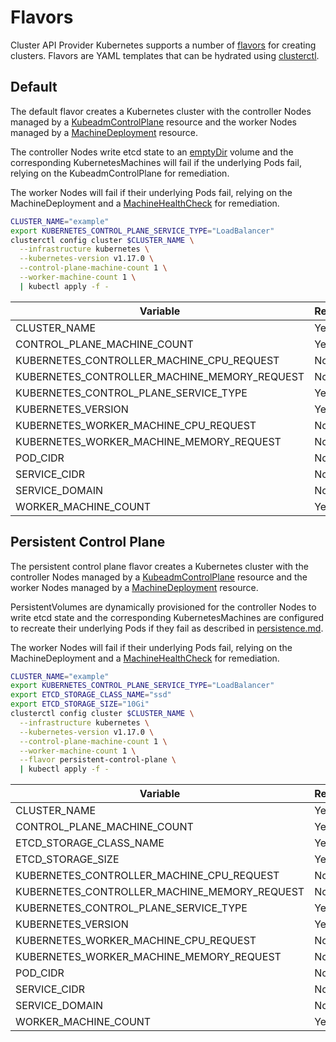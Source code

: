 # Flavors

Cluster API Provider Kubernetes supports a number of
[flavors](https://cluster-api.sigs.k8s.io/clusterctl/commands/config-cluster.html#flavors) for
creating clusters. Flavors are YAML templates that can be hydrated using
[clusterctl](https://cluster-api.sigs.k8s.io/clusterctl/commands/commands.html).

## Default

The default flavor creates a Kubernetes cluster with the controller Nodes managed by a
[KubeadmControlPlane](https://github.com/kubernetes-sigs/cluster-api/blob/master/docs/proposals/20191017-kubeadm-based-control-plane.md)
resource and the worker Nodes managed by a
[MachineDeployment](https://cluster-api.sigs.k8s.io/developer/architecture/controllers/machine-deployment.html)
resource.

The controller Nodes write etcd state to an
[emptyDir](https://kubernetes.io/docs/concepts/storage/volumes/#emptydir) volume and the
corresponding KubernetesMachines will fail if the underlying Pods fail, relying on the
KubeadmControlPlane for remediation.

The worker Nodes will fail if their underlying Pods fail, relying on the MachineDeployment and a
[MachineHealthCheck](https://cluster-api.sigs.k8s.io/developer/architecture/controllers/machine-health-check.html)
for remediation.

```sh
CLUSTER_NAME="example"
export KUBERNETES_CONTROL_PLANE_SERVICE_TYPE="LoadBalancer"
clusterctl config cluster $CLUSTER_NAME \
  --infrastructure kubernetes \
  --kubernetes-version v1.17.0 \
  --control-plane-machine-count 1 \
  --worker-machine-count 1 \
  | kubectl apply -f -
```

| Variable | Required | Default |
| - | - | - |
| CLUSTER_NAME | Yes | |
| CONTROL_PLANE_MACHINE_COUNT | Yes | |
| KUBERNETES_CONTROLLER_MACHINE_CPU_REQUEST | No | 0 |
| KUBERNETES_CONTROLLER_MACHINE_MEMORY_REQUEST | No | 0 |
| KUBERNETES_CONTROL_PLANE_SERVICE_TYPE | Yes | |
| KUBERNETES_VERSION | Yes | |
| KUBERNETES_WORKER_MACHINE_CPU_REQUEST | No | 0 |
| KUBERNETES_WORKER_MACHINE_MEMORY_REQUEST | No | 0 |
| POD_CIDR | No | ["192.168.0.0/16"] |
| SERVICE_CIDR | No | ["10.128.0.0/12"] |
| SERVICE_DOMAIN | No | cluster.local |
| WORKER_MACHINE_COUNT | Yes | |

## Persistent Control Plane

The persistent control plane flavor creates a Kubernetes cluster with the controller Nodes managed
by a
[KubeadmControlPlane](https://github.com/kubernetes-sigs/cluster-api/blob/master/docs/proposals/20191017-kubeadm-based-control-plane.md)
resource and the worker Nodes managed by a
[MachineDeployment](https://cluster-api.sigs.k8s.io/developer/architecture/controllers/machine-deployment.html)
resource.

PersistentVolumes are dynamically provisioned for the controller Nodes to write etcd state and the
corresponding KubernetesMachines are configured to recreate their underlying Pods if they fail as
described in [persistence.md](persistence.md).

The worker Nodes will fail if their underlying Pods fail, relying on the MachineDeployment and a
[MachineHealthCheck](https://cluster-api.sigs.k8s.io/developer/architecture/controllers/machine-health-check.html)
for remediation.

```sh
CLUSTER_NAME="example"
export KUBERNETES_CONTROL_PLANE_SERVICE_TYPE="LoadBalancer"
export ETCD_STORAGE_CLASS_NAME="ssd"
export ETCD_STORAGE_SIZE="10Gi"
clusterctl config cluster $CLUSTER_NAME \
  --infrastructure kubernetes \
  --kubernetes-version v1.17.0 \
  --control-plane-machine-count 1 \
  --worker-machine-count 1 \
  --flavor persistent-control-plane \
  | kubectl apply -f -
```

| Variable | Required | Default |
| - | - | - |
| CLUSTER_NAME | Yes | |
| CONTROL_PLANE_MACHINE_COUNT | Yes | |
| ETCD_STORAGE_CLASS_NAME | Yes |  |
| ETCD_STORAGE_SIZE | Yes | |
| KUBERNETES_CONTROLLER_MACHINE_CPU_REQUEST | No | 0 |
| KUBERNETES_CONTROLLER_MACHINE_MEMORY_REQUEST | No | 0 |
| KUBERNETES_CONTROL_PLANE_SERVICE_TYPE | Yes | |
| KUBERNETES_VERSION | Yes | |
| KUBERNETES_WORKER_MACHINE_CPU_REQUEST | No | 0 |
| KUBERNETES_WORKER_MACHINE_MEMORY_REQUEST | No | 0 |
| POD_CIDR | No | ["192.168.0.0/16"] |
| SERVICE_CIDR | No | ["10.128.0.0/12"] |
| SERVICE_DOMAIN | No | cluster.local |
| WORKER_MACHINE_COUNT | Yes | |

